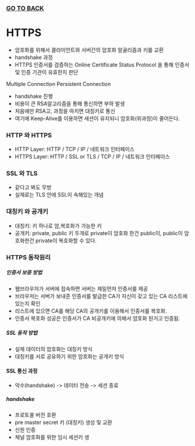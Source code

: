 ### [GO TO BACK](../../../README.md)

# HTTPS
- 암호화를 위해서 클라이언트와 서버간의 암호화 알골리즘과 키를 교환
- handshake 과정
- HTTPS 인증서를 검증하는 Online Certificate Status Protocol 을 통해 인증서 및 인증 기관이 유효한지 판단

Multiple Connection
Persistent Connection

- handshake 진행 
- 비용이 큰 RSA알고리즘을 통해 통신하면 부하 발생
- 처음에만 RSA고, 과정을 마치면 대칭키로 통신
- 여기에 Keep-Alive를 이용하면 세션이 유지되니 암호화(위과정)이 줄어든다.
### HTTP 와 HTTPS
- HTTP Layer: HTTP / TCP / IP / 네트워크 인터페이스
- HTTPS Layer: HTTP / SSL or TLS / TCP / IP / 네트워크 인터페이스

### SSL 와 TLS
- 같다고 봐도 무방
- 실제로는 TLS 안에 SSL이 속해있는 개념

### 대칭키 와 공개키
- 대칭키: 키 하나로 암,복호화가 가능한 키
- 공개키: private, public 키 두개로 private이 암호화 한건 public이, public이 암호화한건 private이 복호화할 수 있다.

### HTTPS 동작원리

##### 인증서 보증 방법
- 웹브라우저가 서버에 접속하면 서버는 제일먼저 인증서를 제공
- 브라우저는 서버가 보내준 인증서를 발급한 CA가 자신이 갖고 있는 CA 리스트에 있는지 확인
- 리스트에 있으면 CA를 해당 CA의 공개키를 이용해서 인증서를 복호화.
- 인증서 복호화 성공은 인증서가 CA 비공개키에 의해서 암호화 된거고 인증됨.

##### SSL 동작 방법
- 실제 데이터의 암호화는 대칭키 방식
- 대칭키를 서로 공유하기 위한 암호화는 공개키 방식

#### SSL 통신 과정
- 악수(handshake) -> 데이터 전송 -> 세션 종료

##### handshake
- 프로토콜 버전 호환
- pre master secret 키 (대칭키) 생성 및 교환
- 신원 인증
- 채널 암호화를 위한 임시 세션키 생
